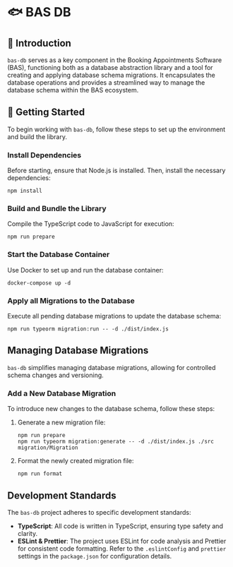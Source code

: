 # 🐟 BAS DB

## 🎣 Introduction

`bas-db` serves as a key component in the Booking Appointments Software (BAS), functioning both as a database abstraction library and a tool for creating and applying database schema migrations. It encapsulates the database operations and provides a streamlined way to manage the database schema within the BAS ecosystem.

## 🎣 Getting Started

To begin working with `bas-db`, follow these steps to set up the environment and build the library.

### Install Dependencies

Before starting, ensure that Node.js is installed. Then, install the necessary dependencies:

`npm install`

### Build and Bundle the Library

Compile the TypeScript code to JavaScript for execution:

`npm run prepare`

### Start the Database Container

Use Docker to set up and run the database container:

`docker-compose up -d`

### Apply all Migrations to the Database

Execute all pending database migrations to update the database schema:

`npm run typeorm migration:run -- -d ./dist/index.js`

## Managing Database Migrations

`bas-db` simplifies managing database migrations, allowing for controlled schema changes and versioning.

### Add a New Database Migration

To introduce new changes to the database schema, follow these steps:

1. Generate a new migration file:

   ```
   npm run prepare
   npm run typeorm migration:generate -- -d ./dist/index.js ./src migration/Migration
   ```

2. Format the newly created migration file:

   `npm run format`

## Development Standards

The `bas-db` project adheres to specific development standards:

- **TypeScript**: All code is written in TypeScript, ensuring type safety and clarity.
- **ESLint & Prettier**: The project uses ESLint for code analysis and Prettier for consistent code formatting. Refer to the `.eslintConfig` and `prettier` settings in the `package.json` for configuration details.
